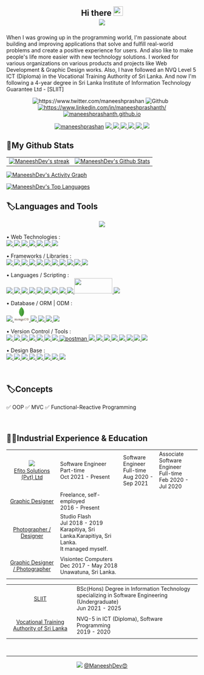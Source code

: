 <h2 align="center">Hi there <img src="https://media.giphy.com/media/hvRJCLFzcasrR4ia7z/giphy.gif" width="25px" height="25px">
<br/>
<img src="https://readme-typing-svg.herokuapp.com?font=Calibri&duration=6000&pause=1000&color=A5F7D1&center=true&vCenter=true&width=1000&lines=I'm+Maneesh+Prashanth">
</h2>

<p> 
When I was growing up in the programming world, I'm passionate about building and improving applications that solve and fulfill real-world problems and create a positive experience for users. And also like to make people's life more easier with new technology solutions. I worked for various organizations on various products and projects like Web Development & Graphic Design works. Also, I have followed an NVQ Level 5 ICT (Diploma) in the Vocational Training Authority of Sri Lanka. And now I'm following a 4-year degree in Sri Lanka Institute of Information Technology Guarantee Ltd - [SLIIT]
</p>

<p align="center"> 
	<img src="https://komarev.com/ghpvc/?username=ManeeshDev" alt="https://www.twitter.com/maneeshprashan" />
	<img src="https://img.shields.io/github/followers/ManeeshDev?label=Follow&style=social" alt="Github" />
  <img src="https://img.shields.io/github/stars/ManeeshDev?affiliations=OWNER%2CCOLLABORATOR%2CORGANIZATION_MEMBER&style=social" alt="">
  <a href="https://twitter.com/maneeshprashan/" target="blank">
	<img src="https://img.shields.io/twitter/follow/maneeshprashan?label=Follow" alt="">
  </a>
	<a href="https://www.linkedin.com/in/maneeshprashanth/" target="blank">
    <img src="https://img.shields.io/badge/-Maneesh_Prashanth-blue?style=flat-square&logo=Linkedin&logoColor=white&link=https://www.linkedin.com/in/maneeshprashanth/"   alt="https://www.linkedin.com/in/maneeshprashanth/" />
  </a>
	<a href="https://maneeshprashanth.github.io" target="blank">
    <img src="https://img.shields.io/badge/Website-46a2f1.svg?&style=flat-square&logo=Google-Chrome&logoColor=white&link=https://anmolsingh.me/" alt="maneeshprashanth.github.io" />
  </a>
</p>

<p align="center">
  <a href="https://twitter.com/maneeshprashan/" target="blank">
  <img src="https://raw.githubusercontent.com/rahuldkjain/github-profile-readme-generator/master/src/images/icons/Social/twitter.svg" alt="maneeshprashan" width="40" /></a>
  <a href = "https://www.linkedin.com/in/maneeshprashanth/" target="blank">
  <img src="https://img.icons8.com/fluent/48/000000/linkedin.png"/>
  </a>
  <a href = "https://www.instagram.com/maneesh_prashanth/" target="blank">
  <img src="https://img.icons8.com/fluent/48/000000/instagram-new.png"/>
  </a>
  <a href = "https://www.facebook.com/maneeshprashanth/" target="blank">
  <img src="https://img.icons8.com/fluency/48/000000/facebook-new.png"/>
  </a>
  <a href = "https://stackoverflow.com/users/13832493/maneeshdev/" target="blank">
  <img src="https://upload.wikimedia.org/wikipedia/commons/e/ef/Stack_Overflow_icon.svg"  width="50"/>
  </a>
  <a href = "manishprashangamage23@gmail.com" target="blank">
  <img src="https://img.icons8.com/fluency/48/000000/gmail-new.png"/>
  </a>
  <a href = "https://www.hackerrank.com/maneeshprashanth/" target="blank">
  <img src="https://img.icons8.com/external-tal-revivo-filled-tal-revivo/48/000000/external-hackerrank-is-a-technology-company-that-focuses-on-competitive-programming-logo-filled-tal-revivo.png"/>
  </a>
</p>

## 🤖My Github Stats 
<p align="center">
<table border="0">
<tr>
<td>
  <a href="https://github.com/ManeeshDev/github-readme-streak-stats">
   <img title="🔥 Get streak stats for your profile at git.io/streak-stats" alt="ManeeshDev's streak" src="https://github-readme-streak-stats.herokuapp.com/?user=ManeeshDev&theme=black-ice&hide_border=true&stroke=0000&background=060A0CD0"/>
  </a>
</td>
<td>
  <a href="https://github.com/ManeeshDev/github-readme-stats"><img alt="ManeeshDev's Github Stats" src="https://github-readme-stats.vercel.app/api?username=ManeeshDev&show_icons=true&count_private=true&theme=react&hide_border=true&bg_color=0D1117" /></a>
</td>
</tr>
</table>

<a href="https://github.com/ManeeshDev/github-readme-activity-graph"><img alt="ManeeshDev's Activity Graph" src="https://activity-graph.herokuapp.com/graph?username=ManeeshDev&bg_color=0D1117&color=5BCDEC&line=5BCDEC&point=FFFFFF&hide_border=true" /></a>

<a href="https://github.com/ManeeshDev/github-readme-stats"><img alt="ManeeshDev's Top Languages" src="https://github-readme-stats.vercel.app/api/top-langs/?username=ManeeshDev&langs_count=8&count_private=true&layout=compact&theme=react&hide_border=true&bg_color=0D1117" /></a>
</p>

 
## 🏷️Languages and Tools
<!--
<p>I'm very very interested in new technologies and always trying to learn one by one when they come to a useful state. </p>
-->
<p align="center">
    <img src="https://readme-typing-svg.herokuapp.com?font=Fira+Code&size=15&duration=3000&pause=500&color=F7C62E&center=true&vCenter=true&width=1050&height=20&lines=I'm+very+very+interested+in+new+technologies+and+always+trying+to+learn+one+by+one+when+they+come+to+a+useful+state.">  
</p>

<p align="left"> 
• Web Technologies :
<br/>
<a href="https://www.w3.org/html/" target="_blank"> 
	<img src="https://img.icons8.com/color/48/000000/html-5.png" width="40"/> </a>
<a href="https://www.w3schools.com/css/" target="_blank"> 
	<img src="https://img.icons8.com/color/48/000000/css3.png" width="40"/> </a>
<a href="https://developer.mozilla.org/en-US/docs/Web/JavaScript" target="_blank"> 
	<img src="https://img.icons8.com/color/48/000000/javascript.png" width="40"/> </a>
<a href="https://getbootstrap.com/" target="_blank"> 
	<img src="https://img.icons8.com/color/48/000000/bootstrap.png" width="40"/> </a>
<a href="https://jquery.com/" target="_blank"> 
	<img src="https://technokrats.in/wp-content/uploads/2020/11/Content1-7.png" width="40"/> </a>
<a href="https://sass-lang.com/" target="_blank"> 
	<img src="https://img.icons8.com/color/50/000000/sass.png" width="40"/> </a>
<a href="https://www.npmjs.com/" target="_blank"> 
	<img src="https://img.icons8.com/color/48/000000/npm.png" width="40"/> </a>
</p>

<p align="left">
• Frameworks / Libraries :
<br/>
<a href="https://angular.io/" target="_blank"> 
	<img src="https://img.icons8.com/external-tal-revivo-shadow-tal-revivo/344/external-angular-a-typescript-based-open-source-web-application-framework-logo-shadow-tal-revivo.png" width="40"/> </a>
<a href="https://reactjs.org/" target="_blank"> 
	<img src="https://img.icons8.com/external-tal-revivo-color-tal-revivo/344/external-react-a-javascript-library-for-building-user-interfaces-logo-color-tal-revivo.png" width="40"/> </a>
<a href="https://redux.js.org" target="_blank"> 
	<img src="https://img.icons8.com/color/48/000000/redux.png" width="40"/> </a>
<a href="https://vuejs.org/" target="_blank"> 
	<img src="https://img.icons8.com/color/344/vue-js.png" width="40"/> </a>
<a href="https://nextjs.org/" target="_blank"> 
	<img src="https://ui-lib.com/blog/wp-content/uploads/2021/12/nextjs-boilerplate-logo.png" width="40"/> </a>
<a href="https://expressjs.com/" target="_blank"> 
	<img src="https://miro.medium.com/max/1400/1*i2fRBk3GsYLeUk_Rh7AzHw.png" width="100"/> </a>
<a href="https://docs.nestjs.com/" target="_blank"> 
	<img src="https://docs.nestjs.com/assets/logo-small.svg" width="40"/> </a>
<a href="https://laravel.com/" target="_blank"> 
	<img src="https://upload.wikimedia.org/wikipedia/commons/thumb/9/9a/Laravel.svg/1200px-Laravel.svg.png" width="40"/> </a>
<a href="https://codeigniter.com/" target="_blank"> 
	<img src="https://cdn.worldvectorlogo.com/logos/codeigniter.svg" width="40"/> </a>
<a href="https://flutter.dev/" target="_blank"> 
	<img src="https://img.icons8.com/color/344/flutter.png" width="40"/> </a>
<a href="https://spring.io/projects/spring-boot" target="_blank"> 
	<img src="https://img.icons8.com/color/48/000000/spring-logo.png" width="40"/> </a> 
</p>

<p align="left"> 
• Languages / Scripting :
<br/>
<a href="https://www.php.net/" target="_blank"> 
	<img src="https://cdn.freebiesupply.com/logos/large/2x/php-1-logo-png-transparent.png" width="40"/> </a> 
<a href="https://nodejs.org/en/" target="_blank"> 
	<img src="https://upload.wikimedia.org/wikipedia/commons/thumb/d/d9/Node.js_logo.svg/590px-Node.js_logo.svg.png" width="40"/> </a> 
<a href="https://www.ecma-international.org/technical-committees/tc39/" target="_blank"> 
	<img src="https://repository-images.githubusercontent.com/320774494/44452f80-3d8d-11eb-8608-23ca5fb95acc" width="35"/> </a> 
<a href="https://www.typescriptlang.org/" target="_blank"> 
	<img src="https://img.icons8.com/color/48/000000/typescript.png" width="40"/> </a> 
<a href="https://www.python.org" target="_blank"> 
	<img src="https://img.icons8.com/color/48/000000/python.png" width="40"/> </a> 
<a href="https://www.java.com" target="_blank"> 
	<img src="https://img.icons8.com/color/48/000000/java-coffee-cup-logo.png" width="40"/> </a> 
<a href="https://www.w3schools.in/c-tutorial/" target="_blank"> 
	<img src="https://img.icons8.com/color/48/000000/c-programming.png" width="40"/> </a> 
<a href="https://www.w3schools.com/CPP/default.asp" target="_blank"> 
	<img src="https://img.icons8.com/color/48/000000/c-plus-plus-logo.png" width="40"/> </a> 
<a href="https://www.w3schools.com/cs/index.php" target="_blank"> 
	<img src="https://img.icons8.com/color/48/000000/c-sharp-logo.png" width="40"/> </a> 
<a href="https://docs.microsoft.com/en-us/dotnet/visual-basic/" target="_blank"> 
	<img src="https://www.foxinfotech.in/wp-content/uploads/2018/09/vb.net-tutorials.jpg" width="100" height="40"/> </a> 
<a href="https://dart.dev/" target="_blank"> 
	<img src="https://img.icons8.com/color/344/dart.png" width="40"/> </a> 
</p>

<p align="left"> 
• Database / ORM | ODM : 
<br/>
<a href="https://www.mysql.com/" target="_blank"> 
	<img src="https://img.icons8.com/fluent/50/000000/mysql-logo.png" width="40"/> </a> 
<a href="https://www.mongodb.com/" target="_blank"> 
	<img src="https://raw.githubusercontent.com/devicons/devicon/master/icons/mongodb/mongodb-original-wordmark.svg" alt="mongodb" width="40" height="40"/> </a>
<a href="https://firebase.google.com/" target="_blank"> 
	<img src="https://img.icons8.com/color/48/000000/firebase.png" width="40"/> </a> 
<a href="https://mongoosejs.com/" target="_blank"> 
	<img src="https://miro.medium.com/max/1050/1*acfAKaDI7uv5GyFnJmiPhA.png" width="80"/> </a> 
<a href="https://sequelize.org/" target="_blank"> 
	<img src="https://www.vectorlogo.zone/logos/sequelizejs/sequelizejs-ar21.png" width="80"/> </a> 
<a href="https://laravel.com/docs/master/eloquent" target="_blank"> 
	<img src="https://styde.net/wp-content/uploads/2015/05/laravel-eloquent-orm.png" width="150"/> </a> 
</p>

<p align="left"> 
• Version Control / Tools : 
<br/>
<a href="https://git-scm.com/" target="_blank"> 
	<img src="https://img.icons8.com/color/48/000000/git.png" width="40"/> </a> 
<a href="https://github.com/" target="_blank"> 
	<img src="https://img.icons8.com/color/48/000000/github.png" width="40"/> </a> 
<a href="https://bitbucket.org/product/" target="_blank"> 
	<img src="https://seekvectorlogo.com/wp-content/uploads/2022/02/bitbucket-vector-logo-2022.png" width="70"/> </a>
<a href="https://about.gitlab.com/" target="_blank"> 
	<img src="https://encrypted-tbn0.gstatic.com/images?q=tbn:ANd9GcSlPT4_7UiNn4-nia2Sx0hiEshh_TDFc64f7aWX908Z1VdVW4XU0lvGTCNpeYPDW5cBMfg&usqp=CAU" width="40"/> </a>
<a href="https://www.sourcetreeapp.com/" target="_blank"> 
	<img src="https://cdn.worldvectorlogo.com/logos/sourcetree-1.svg" width="30"/> </a> 
<a href="https://www.apachefriends.org/" target="_blank"> 
	<img src="https://upload.wikimedia.org/wikipedia/en/thumb/7/78/XAMPP_logo.svg/1200px-XAMPP_logo.svg.png" width="30"/> </a> 
<a href="https://developer.android.com/" target="_blank"> 
	<img src="https://img.icons8.com/color/48/000000/android-studio--v2.png" width="40"/> </a>
<a href="https://postman.com" target="_blank"> 
	<img src="https://www.vectorlogo.zone/logos/getpostman/getpostman-icon.svg" alt="postman" width="35"/> </a> 
<a href="https://www.jetbrains.com/" target="_blank"> 
	<img src="https://img.icons8.com/color/48/000000/jetbrains.png" width="40"/> </a>
<a href="https://www.jetbrains.com/webstorm/" target="_blank"> 
	<img src="https://img.icons8.com/color/344/webstorm.png" width="40"/> </a>
<a href="https://www.jetbrains.com/phpstorm/" target="_blank"> 
	<img src="https://seeklogo.com/images/P/phpstorm-logo-220B633CDA-seeklogo.com.png" width="32"/> </a>
<a href="https://www.jetbrains.com/idea/" target="_blank"> 
	<img src="https://img.icons8.com/color/344/intellij-idea.png" width="38"/> </a>
<a href="https://code.visualstudio.com/" target="_blank"> 
	<img src="https://img.icons8.com/color/48/000000/visual-studio-code-2019.png" width="38"/> </a>
<a href="https://visualstudio.microsoft.com/" target="_blank"> 
	<img src="https://img.icons8.com/color/48/000000/visual-studio.png" width="38"/> </a>
<a href="https://sourceforge.net/projects/orwelldevcpp/" target="_blank"> 
	<img src="https://styles.redditmedia.com/t5_32raz/styles/communityIcon_yria07xbhfn61.png" width="35"/> </a>
<a href="https://netbeans.apache.org/" target="_blank"> 
	<img src="https://upload.wikimedia.org/wikipedia/commons/thumb/9/98/Apache_NetBeans_Logo.svg/1200px-Apache_NetBeans_Logo.svg.png" width="30"/> </a>
</p>

<p align="left"> 
• Design Base : 
<br/>
<a href="https://www.adobe.com/products/photoshop.html" target="_blank"> 
	<img src="https://img.icons8.com/color/344/adobe-photoshop--v1.png" width="40"/> </a>
<a href="https://www.adobe.com/products/illustrator.html" target="_blank"> 
	<img src="https://img.icons8.com/color/50/000000/adobe-illustrator--v1.png" width="40"/> </a>
<a href="https://www.adobe.com/products/photoshop-lightroom.html" target="_blank"> 
	<img src="https://img.icons8.com/color/50/000000/adobe-lightroom--v1.png" width="40"/> </a>
<a href="https://www.adobe.com/products/aftereffects.html" target="_blank"> 
	<img src="https://img.icons8.com/color/50/000000/adobe-after-effects--v1.png" width="40"/> </a>
<a href="https://www.adobe.com/products/premiere.html" target="_blank"> 
	<img src="https://img.icons8.com/color/344/adobe-premiere-pro--v1.png" width="40"/> </a>
<a href="https://www.adobe.com/products/xd.html" target="_blank"> 
	<img src="https://img.icons8.com/color/344/adobe-xd.png" width="40"/> </a>
<a href="https://www.adobe.com/products/dreamweaver.html" target="_blank"> 
	<img src="https://img.icons8.com/color/50/000000/adobe-dreamweaver--v1.png" width="40"/> </a>
<a href="https://www.coreldraw.com/en/" target="_blank"> 
	<img src="https://img.icons8.com/fluency/344/coreldraw-2021.png" width="40"/> </a>
</p>
<br/>

## 🏷️Concepts
<p>✅ OOP   ✅ MVC   ✅ Functional-Reactive Programming </p>
<br/>

## 👨‍💻Industrial Experience & Education
<table>
<tr>
    <td><p align="center"> 
    <a href="https://efitosolutions.com/">
      <img src="https://media-exp1.licdn.com/dms/image/C4D0BAQFkwlKOCZoRfg/company-logo_200_200/0/1519934519113?e=2147483647&v=beta&t=gyssCMJ4QYKF1fo2TSUHqgmbn6hVrajTdgBK_hif07s" width="40"/>
      <br/>Efito Solutions (Pvt) Ltd
    </a><p/></td>
    <td>Software Engineer <br/> Part-time <br/> Oct 2021 - Present</td>
    <td>Software Engineer <br/> Full-time <br/> Aug 2020 - Sep 2021</td>
    <td>Associate Software Engineer <br/> Full-time <br/> Feb 2020 - Jul 2020</td>
</tr>
<tr>
    <td><p align="center"> 
    <a href="https://www.fiverr.com/maneeshdev01/do-any-graphic-design-work">
      Graphic Designer
    </a><p/></td>
    <td>Freelance, self-employed <br/> 2016 - Present</td>
    <td></td>
    <td></td>
</tr>
<tr>
    <td><p align="center"> 
    <a href="#">
      Photographer / Designer
    </a><p/></td>
    <td>Studio Flash <br/> Jul 2018 - 2019 <br/> Karapitiya, Sri Lanka.Karapitiya, Sri Lanka. <br/> It managed myself.</td>
    <td></td>
    <td></td>
</tr>
<tr>
    <td><p align="center"> 
    <a href="#">
      Graphic Designer / Photographer
    </a><p/></td>
    <td>Visiontec Computers <br/> Dec 2017 - May 2018 <br/> Unawatuna, Sri Lanka.</td>
    <td></td>
    <td></td>
</tr>
</table>

<table>
<tr>
    <td><p align="center"> 
    <a href="https://www.sliit.lk/">
      SLIIT
    </a><p/></td>
    <td>BSc(Hons) Degree in Information Technology specializing in Software Engineering <br/> (Undergraduate) <br/> Jun 2021 - 2025</td>
</tr>
<tr>
    <td><p align="center"> 
    <a href="https://www.vtasl.gov.lk/">
      Vocational Training Authority of Sri Lanka
    </a><p/></td>
    <td>NVQ-5 in ICT (Diploma), Software Programming <br/> 2019 - 2020</td>
</tr>
</table>
<br/>

____________________________________
<p align="center">
    <img src="https://readme-typing-svg.herokuapp.com?font=Calibri&size=16&duration=6000&pause=1000&color=CCF7E3&center=true&vCenter=true&width=1000&lines=It's+pleasure+to+me+you+are+exploring+my+profile...!">
<a href="https://github.com/ManeeshDev/"> @ManeeshDev😍 </a> 
</p>



<!--
**ManeeshDev/ManeeshDev** is a ✨ _special_ ✨ repository because its `README.md` (this file) appears on your GitHub profile.

Here are some ideas to get you started:

- 🔭 I’m currently working on ...
- 🌱 I’m currently learning ...
- 👯 I’m looking to collaborate on ...
- 🤔 I’m looking for help with ...
- 💬 Ask me about ...
- 📫 How to reach me: ...
- 😄 Pronouns: ...
- ⚡ Fun fact: ...
-->
